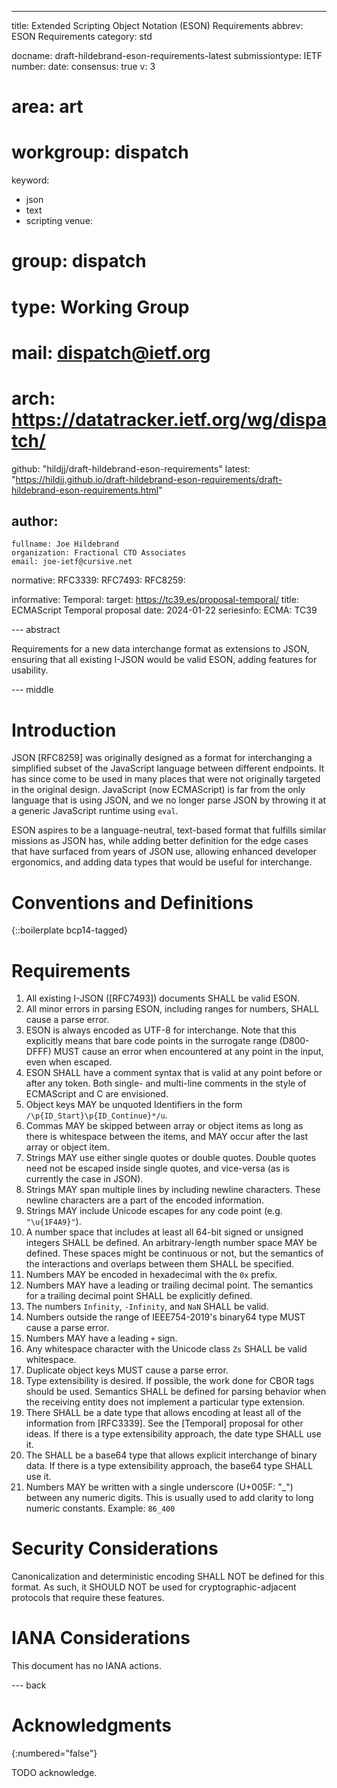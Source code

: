 ---
title: Extended Scripting Object Notation (ESON) Requirements
abbrev: ESON Requirements
category: std

docname: draft-hildebrand-eson-requirements-latest
submissiontype: IETF
number:
date:
consensus: true
v: 3
# area: art
# workgroup: dispatch
keyword:
 - json
 - text
 - scripting
venue:
#  group: dispatch
#  type: Working Group
#  mail: dispatch@ietf.org
#  arch: https://datatracker.ietf.org/wg/dispatch/
  github: "hildjj/draft-hildebrand-eson-requirements"
  latest: "https://hildjj.github.io/draft-hildebrand-eson-requirements/draft-hildebrand-eson-requirements.html"

author:
 -
    fullname: Joe Hildebrand
    organization: Fractional CTO Associates
    email: joe-ietf@cursive.net

normative:
  RFC3339:
  RFC7493:
  RFC8259:

informative:
  Temporal:
    target: https://tc39.es/proposal-temporal/
    title: ECMAScript Temporal proposal
    date: 2024-01-22
    seriesinfo:
      ECMA: TC39

--- abstract

Requirements for a new data interchange format as extensions to JSON, ensuring
that all existing I-JSON would be valid ESON, adding features for usability.

--- middle

# Introduction

JSON [RFC8259] was originally designed as a format for interchanging a
simplified subset of the JavaScript language between different endpoints.  It
has since come to be used in many places that were not originally targeted in
the original design.  JavaScript (now ECMAScript) is far from the only language
that is using JSON, and we no longer parse JSON by throwing it at a generic
JavaScript runtime using `eval`.

ESON aspires to be a language-neutral, text-based format that fulfills similar
missions as JSON has, while adding better definition for the edge cases that
have surfaced from years of JSON use, allowing enhanced developer ergonomics,
and adding data types that would be useful for interchange.

# Conventions and Definitions

{::boilerplate bcp14-tagged}

# Requirements

1. All existing I-JSON ([RFC7493]) documents SHALL be valid ESON.
1. All minor errors in parsing ESON, including ranges for numbers, SHALL cause
   a parse error.
1. ESON is always encoded as UTF-8 for interchange.  Note that this explicitly
   means that bare code points in the surrogate range (D800-DFFF) MUST cause
   an error when encountered at any point in the input, even when escaped.
1. ESON SHALL have a comment syntax that is valid at any point before or after
   any token.  Both single- and multi-line comments in the style of ECMAScript
   and C are envisioned.
1. Object keys MAY be unquoted Identifiers in the form
   `/\p{ID_Start}\p{ID_Continue}*/u`.
1. Commas MAY be skipped between array or object items as long as there is
   whitespace between the items, and MAY occur after the last array or object
   item.
1. Strings MAY use either single quotes or double quotes.  Double quotes need
   not be escaped inside single quotes, and vice-versa (as is currently the
   case in JSON).
1. Strings MAY span multiple lines by including newline characters.  These
   newline characters are a part of the encoded information.
1. Strings MAY include Unicode escapes for any code point (e.g. `"\u{1F4A9}"`).
1. A number space that includes at least all 64-bit signed or unsigned
   integers SHALL be defined.  An arbitrary-length number space MAY be
   defined. These spaces might be continuous or not, but the semantics of the
   interactions and overlaps between them SHALL be specified.
1. Numbers MAY be encoded in hexadecimal with the `0x` prefix.
1. Numbers MAY have a leading or trailing decimal point.  The semantics for a
   trailing decimal point SHALL be explicitly defined.
1. The numbers `Infinity`, `-Infinity`, and `NaN` SHALL be valid.
1. Numbers outside the range of IEEE754-2019's binary64 type MUST cause a
   parse error.
1. Numbers MAY have a leading `+` sign.
1. Any whitespace character with the Unicode class `Zs` SHALL be valid
   whitespace.
1. Duplicate object keys MUST cause a parse error.
1. Type extensibility is desired.  If possible, the work done for CBOR tags
   should be used.  Semantics SHALL be defined for parsing behavior when
   the receiving entity does not implement a particular type extension.
1. There SHALL be a date type that allows encoding at least all of the
   information from [RFC3339].  See the [Temporal] proposal for other ideas.
   If there is a type extensibility approach, the date type SHALL use it.
1. The SHALL be a base64 type that allows explicit interchange of binary data.
   If there is a type extensibility approach, the base64 type SHALL use it.
1. Numbers MAY be written with a single underscore (U+005F: "_") between any
   numeric digits.  This is usually used to add clarity to long numeric
   constants.  Example: `86_400`

# Security Considerations

Canonicalization and deterministic encoding SHALL NOT be defined for this
format.  As such, it SHOULD NOT be used for cryptographic-adjacent protocols
that require these features.

# IANA Considerations

This document has no IANA actions.

--- back

# Acknowledgments
{:numbered="false"}

TODO acknowledge.
